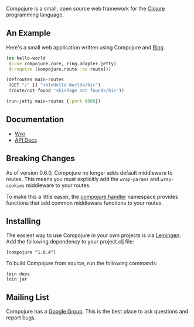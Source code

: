 Compojure is a small, open source web framework for the
[Clojure](http://clojure.org) programming language.

An Example
----------

Here's a small web application written using Compojure and
[Ring](http://github.com/mmcgrana/ring).

```clojure
(ns hello-world
 (:use compojure.core, ring.adapter.jetty)
 (:require [compojure.route :as route]))

(defroutes main-routes
 (GET "/" [] "<h1>Hello World</h1>")
 (route/not-found "<h1>Page not found</h1>"))

(run-jetty main-routes {:port 8080})
```

Documentation
-------------

* [Wiki](https://github.com/weavejester/compojure/wiki)
* [API Docs](http://weavejester.github.com/compojure)

Breaking Changes
----------------

As of version 0.6.0, Compojure no longer adds default middleware to
routes. This means you must explicitly add the `wrap-params` and
`wrap-cookies` middleware to your routes.

To make this a little easier, the [compojure.handler][1] namespace
provides functions that add common middleware functions to your routes. 

[1]: http://weavejester.github.com/compojure/compojure.handler.html

Installing
----------

The easiest way to use Compojure in your own projects is via
[Leiningen](http://github.com/technomancy/leiningen). Add the following
dependency to your project.clj file:

    [compojure "1.0.4"]

To build Compojure from source, run the following commands:

    lein deps
    lein jar

Mailing List
------------

Compojure has a [Google Group](http://groups.google.com/group/compojure). This
is the best place to ask questions and report bugs.
